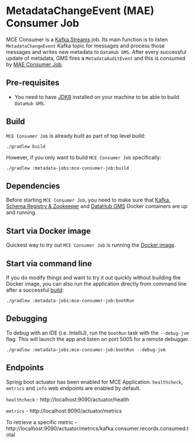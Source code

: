 # MetadataChangeEvent (MAE) Consumer Job
MCE Consumer is a [Kafka Streams](https://kafka.apache.org/documentation/streams/) job. Its main function is to listen
`MetadataChangeEvent` Kafka topic for messages and process those messages and writes new metadata to `DataHub GMS`.
After every successful update of metadata, GMS fires a `MetadataAuditEvent` and this is consumed by 
[MAE Consumer Job](../mae-consumer-job).

## Pre-requisites
* You need to have [JDK8](https://www.oracle.com/java/technologies/jdk8-downloads.html) installed on your machine to be
able to build `DataHub GMS`.

## Build
`MCE Consumer Job` is already built as part of top level build:

```
./gradlew build
```

However, if you only want to build `MCE Consumer Job` specifically:
```
./gradlew :metadata-jobs:mce-consumer-job:build
```

## Dependencies
Before starting `MCE Consumer Job`, you need to make sure that [Kafka, Schema Registry & Zookeeper](../../docker/kafka)
and [DataHub GMS](../../docker/gms) Docker containers are up and running.

## Start via Docker image
Quickest way to try out `MCE Consumer Job` is running the [Docker image](../../docker/mce-consumer).

## Start via command line
If you do modify things and want to try it out quickly without building the Docker image, you can also run
the application directly from command line after a successful [build](#build):
```
./gradlew :metadata-jobs:mce-consumer-job:bootRun
```

## Debugging

To debug with an IDE (i.e. IntelliJ), run the `bootRun` task with the `--debug-jvm` flag. This will launch the app and
listen on port 5005 for a remote debugger.

```
./gradlew :metadata-jobs:mce-consumer-job:bootRun --debug-jvm
```

## Endpoints
Spring boot actuator has been enabled for MCE Application. 
`healthcheck`, `metrics` and `info` web endpoints are enabled by default.

`healthcheck` - http://localhost:9090/actuator/health

`metrics` - http://localhost:9090/actuator/metrics

To retrieve a specific metric - http://localhost:9090/actuator/metrics/kafka.consumer.records.consumed.total

